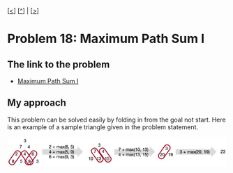\[[<](./p0017.md)] \[[^](../README.md)] | \[[>](./p0019.md)]

# Problem 18: Maximum Path Sum I

## The link to the problem

- [Maximum Path Sum I](https://projecteuler.net/problem=18)

## My approach

This problem can be solved easily by folding in from the goal not start. 
Here is an example of a sample triangle given in the problem statement.

![method example](../images/p0018-01.jpg)
